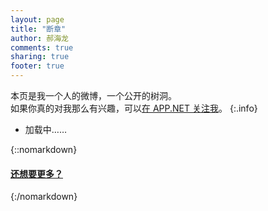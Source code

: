 ```yaml
---
layout: page
title: "断章"
author: 郝海龙
comments: true
sharing: true
footer: true
---
```


本页是我一个人的微博，一个公开的树洞。<br />
如果你真的对我那么有兴趣，可以<a href='https://alpha.app.net/hailong' class='adn-button' target='_blank' data-type='follow' data-width='295' data-height='20' data-user-id='@hailong' data-show-username='1' rel='me'>在 APP.NET 关注我</a>。
{:.info}

<div>
  <ul id="adn_posts">
    <li class="loading">加载中……</li>
  </ul>
  <script type="text/javascript">
    $(document).ready(function(){
      getADNFeed("{{site.adn_user}}", {{site.adn_post_count}}, {{site.adn_show_replies}});
    });
  </script>
  <script src="{{ root_url }}/javascripts/adn.js" type="text/javascript"> </script>
</div>

{::nomarkdown}
<h4><a href="https://alpha.app.net/hailong" target="_blank">还想要更多？<i class="fa fa-arrow-circle-right"></i></a></h4>
{:/nomarkdown}